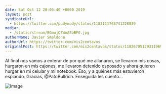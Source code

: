 ```yaml
---
date: Sat Oct 12 20:06:40 +0000 2019
layout: post
syndicateUrl:
  - https://twitter.com/pudymody/status/1183111765741228039
media:
  - /static/stream/EGmwjQZWoAEbBF0.jpg
authorName: Javier Smaldone
authorUrl: https://twitter.com/mis2centavos
originalPost: https://twitter.com/mis2centavos/status/1182670512931196933
---
```

Al final nos vamos a enterar de por qué me allanaron, se llevaron mis cosas, hurgaron en mis cajones, me llevaron detenido esposado y ahora quieren hurgar en mi celular y mi notebook. Eso, y a quiénes más estuvieron espiando. Gracias, @PatoBullrich. Enseguida les cuento... 

![Image](/static/stream/EGmwjQZWoAEbBF0.jpg)